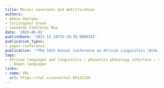 ```yaml
---
title: Moraic sonorants and metrification
authors:
- Abbie Hantgan
- Christopher Green
- Leonardo Contreras Roa
date: '2023-06-01'
publishDate: '2023-12-18T15:20:39.888934Z'
publication_types:
- paper-conference
publication: '*The 54th Annual Conference on African Linguistics (ACAL 2023)*'
tags:
- African languages and linguistics ; phonetics phonology interface ; vowel harmony
  ; Dogon languages
links:
- name: URL
  url: https://hal.science/hal-04132139
---
```

